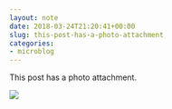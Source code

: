 ```yaml
---
layout: note
date: 2018-03-24T21:20:41+00:00
slug: this-post-has-a-photo-attachment
categories:
- microblog
---
```

This post has a photo attachment.

![](https://gerwitz.github.io/assets/2018-03/24-212040-image_ec61.jpg)
